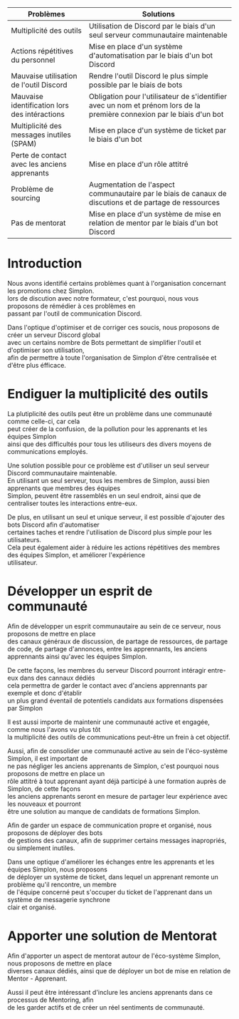 | Problèmes                                     | Solutions                                                                                                               |
| --------------------------------------------- | ----------------------------------------------------------------------------------------------------------------------- |
| Multiplicité des outils                       | Utilisation de Discord par le biais d'un seul serveur communautaire maintenable                                         |
| Actions répétitives du personnel              | Mise en place d'un système d'automatisation par le biais d'un bot Discord                                               |
| Mauvaise utilisation de l'outil Discord       | Rendre l'outil Discord le plus simple possible par le biais de bots                                                     |
| Mauvaise identification lors des intéractions | Obligation pour l'utilisateur de s'identifier avec un nom et prénom lors de la première connexion par le biais d'un bot |
| Multiplicité des messages inutiles (SPAM)     | Mise en place d'un système de ticket par le biais d'un bot                                                              |
| Perte de contact avec les anciens apprenants  | Mise en place d'un rôle attitré                                                                                         |
| Problème de sourcing                          | Augmentation de l'aspect communautaire par le biais de canaux de discutions et de partage de ressources                 |
| Pas de mentorat                               | Mise en place d'un système de mise en relation de mentor par le biais d'un bot Discord                                  |

# Introduction

Nous avons identifié certains problèmes quant à l'organisation concernant les promotions chez Simplon.<br>
lors de discution avec notre formateur, c'est pourquoi, nous vous proposons de rémédier à ces problèmes en<br>
passant par l'outil de communication Discord.<br>

Dans l'optique d'optimiser et de corriger ces soucis, nous proposons de créer un serveur Discord global<br>
avec un certains nombre de Bots permettant de simplifier l'outil et d'optimiser son utilisation,<br>
afin de permettre à toute l'organisation de Simplon d'être centralisée et d'être plus éfficace.<br>

# Endiguer la multiplicité des outils

La plutiplicité des outils peut être un problème dans une communauté comme celle-ci, car cela<br>
peut créer de la confusion, de la pollution pour les apprenants et les équipes Simplon<br>
ainsi que des difficultés pour tous les utiliseurs des divers moyens de communications employés.<br>

Une solution possible pour ce problème est d'utiliser un seul serveur Discord communautaire maintenable.<br>
En utilisant un seul serveur, tous les membres de Simplon, aussi bien apprenants que membres des équipes<br>
Simplon, peuvent être rassemblés en un seul endroit, ainsi que de centraliser toutes les interactions entre-eux.<br>

De plus, en utilisant un seul et unique serveur, il est possible d'ajouter des bots Discord afin d'automatiser<br>
certaines taches et rendre l'utilisation de Discord plus simple pour les utilisateurs.<br>
Cela peut également aider à réduire les actions répétitives des membres des équipes Simplon, et améliorer l'expérience<br>
utilisateur.<br>

# Développer un esprit de communauté

Afin de développer un esprit communautaire au sein de ce serveur, nous proposons de mettre en place<br>
des canaux généraux de discussion, de partage de ressources, de partage de code, de partage d'annonces,
entre les apprennants, les anciens apprennants ainsi qu'avec les équipes Simplon.<br>

De cette façons, les membres du serveur Discord pourront intéragir entre-eux dans des cannaux dédiés<br>
cela permettra de garder le contact avec d'anciens apprennants par exemple et donc d'établir<br>
un plus grand éventail de potentiels candidats aux formations dispensées par Simplon<br>

Il est aussi importe de maintenir une communauté active et engagée, comme nous l'avons vu plus tôt<br>
la multiplicité des outils de communications peut-être un frein à cet objectif.<br>

Aussi, afin de consolider une communauté active au sein de l'éco-système Simplon, il est important de<br>
ne pas négliger les anciens apprenants de Simplon, c'est pourquoi nous proposons de mettre en place un<br>
rôle attitré à tout apprenant ayant déjà participé à une formation auprès de Simplon, de cette façons<br>
les anciens apprenants seront en mesure de partager leur expérience avec les nouveaux et pourront<br>
être une solution au manque de candidats de formations Simplon.<br>

Afin de garder un espace de communication propre et organisé, nous proposons de déployer des bots<br>
de gestions des canaux, afin de supprimer certains messages inapropriés, ou simplement inutiles.<br>

Dans une optique d'améliorer les échanges entre les apprenants et les équipes Simplon, nous proposons<br>
de déployer un système de ticket, dans lequel un apprenant remonte un problème qu'il rencontre, un membre<br>
de l'équipe concerné peut s'occuper du ticket de l'apprenant dans un système de messagerie synchrone<br>
clair et organisé.<br>

# Apporter une solution de Mentorat

Afin d'apporter un aspect de mentorat autour de l'éco-système Simplon, nous proposons de mettre en place<br>
diverses canaux dédiés, ainsi que de déployer un bot de mise en relation de Mentor - Apprenant.<br>

Aussi il peut être intéressant d'inclure les anciens apprenants dans ce processus de Mentoring, afin<br>
de les garder actifs et de créer un réel sentiments de communauté.<br>